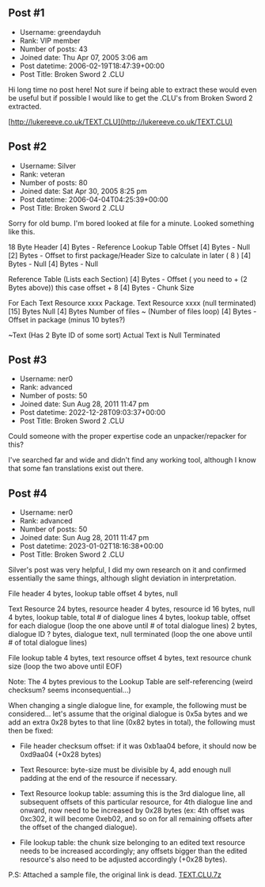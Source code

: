 ## Post #1
- Username: greendayduh
- Rank: VIP member
- Number of posts: 43
- Joined date: Thu Apr 07, 2005 3:06 am
- Post datetime: 2006-02-19T18:47:39+00:00
- Post Title: Broken Sword 2 .CLU

Hi long time no post here! Not sure if being able to extract these would even be useful but if possible I would like to get the .CLU's from Broken Sword 2 extracted.

[http://lukereeve.co.uk/TEXT.CLU](http://lukereeve.co.uk/TEXT.CLU)
## Post #2
- Username: Silver
- Rank: veteran
- Number of posts: 80
- Joined date: Sat Apr 30, 2005 8:25 pm
- Post datetime: 2006-04-04T04:25:39+00:00
- Post Title: Broken Sword 2 .CLU

Sorry for old bump. I'm bored looked at file for a minute. Looked something like this.

18 Byte Header
[4] Bytes - Reference Lookup Table Offset
[4] Bytes - Null
[2] Bytes - Offset to first package/Header Size to calculate in later ( 8 )
[4] Bytes - Null 
[4] Bytes - Null

Reference Table (Lists each Section)
[4] Bytes - Offset ( you need to + (2 Bytes above)) this case offset + 8
[4] Bytes - Chunk Size

For Each Text Resource xxxx Package. 
Text Resource xxxx (null terminated)
[15] Bytes Null
[4] Bytes Number of files
~
(Number of files loop)
[4] Bytes - Offset in package (minus 10 bytes?)


~Text (Has 2 Byte ID of some sort) Actual Text is Null Terminated
## Post #3
- Username: ner0
- Rank: advanced
- Number of posts: 50
- Joined date: Sun Aug 28, 2011 11:47 pm
- Post datetime: 2022-12-28T09:03:37+00:00
- Post Title: Broken Sword 2 .CLU

Could someone with the proper expertise code an unpacker/repacker for this?

I've searched far and wide and didn't find any working tool, although I know that some fan translations exist out there.
## Post #4
- Username: ner0
- Rank: advanced
- Number of posts: 50
- Joined date: Sun Aug 28, 2011 11:47 pm
- Post datetime: 2023-01-02T18:16:38+00:00
- Post Title: Broken Sword 2 .CLU

Silver's post was very helpful, I did my own research on it and confirmed essentially the same things, although slight deviation in interpretation.

File header
4 bytes, lookup table offset
4 bytes, null


Text Resource
24 bytes, resource header
4 bytes, resource id
16 bytes, null
4 bytes, lookup table, total # of dialogue lines
4 bytes, lookup table, offset for each dialogue
(loop the one above until # of total dialogue lines)
2 bytes, dialogue ID
? bytes, dialogue text, null terminated 
(loop the one above until # of total dialogue lines)


File lookup table
4 bytes, text resource offset
4 bytes, text resource chunk size
(loop the two above until EOF)

Note: The 4 bytes previous to the Lookup Table are self-referencing (weird checksum? seems inconsequential...)

When changing a single dialogue line, for example, the following must be considered... let's assume that the original dialogue is 0x5a bytes and we add an extra 0x28 bytes to that line (0x82 bytes in total), the following must then be fixed:

- File header checksum offset: if it was 0xb1aa04 before, it should now be 0xd9aa04 (+0x28 bytes)

- Text Resource: byte-size must be divisible by 4, add enough null padding at the end of the resource if necessary.

- Text Resource lookup table: assuming this is the 3rd dialogue line, all subsequent offsets of this particular resource, for 4th dialogue line and onward, now need to be increased by 0x28 bytes (ex: 4th offset was 0xc302, it will become 0xeb02, and so on for all remaining offsets after the offset of the changed dialogue).

- File lookup table: the chunk size belonging to an edited text resource needs to be increased accordingly; any offsets bigger than the edited resource's also need to be adjusted accordingly (+0x28 bytes).


P.S: Attached a sample file, the original link is dead.
[TEXT.CLU.7z](https://xentaxbackup.github.io/file/23234_TEXT.CLU.7z)
